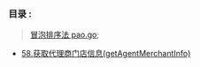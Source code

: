 ### 目录 :
> [冒泡排序法 pao.go](https://github.com/jiayemr/CodeFragment/blob/master/pao.go);
* [58.获取代理商门店信息(getAgentMerchantInfo)](http://www.baidu.com)
